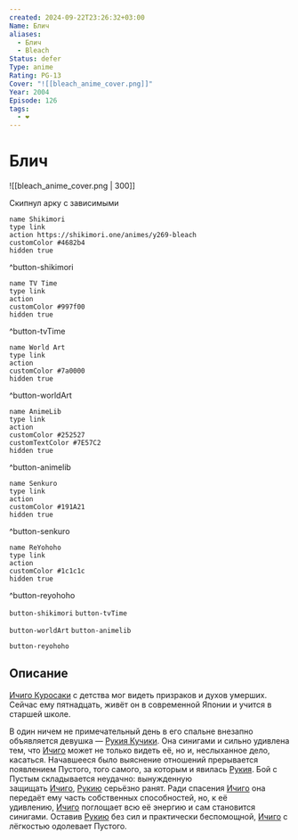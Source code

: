 ```yaml
---
created: 2024-09-22T23:26:32+03:00
Name: Блич
aliases:
  - Блич
  - Bleach
Status: defer
Type: anime
Rating: PG-13
Cover: "![[bleach_anime_cover.png]]"
Year: 2004
Episode: 126
tags:
  - ❤
---
```


# Блич

![[bleach_anime_cover.png | 300]]

Скипнул арку с зависимыми

```button
name Shikimori
type link
action https://shikimori.one/animes/y269-bleach
customColor #4682b4
hidden true
```
^button-shikimori

```button
name TV Time
type link
action 
customColor #997f00
hidden true
```
^button-tvTime

```button
name World Art
type link
action 
customColor #7a0000
hidden true
```
^button-worldArt

```button
name AnimeLib
type link
action 
customColor #252527
customTextColor #7E57C2
hidden true
```
^button-animelib

```button
name Senkuro
type link
action 
customColor #191A21
hidden true
```
^button-senkuro

```button
name ReYohoho
type link
action 
customColor #1c1c1c
hidden true
```
^button-reyohoho



`button-shikimori` `button-tvTime`

`button-worldArt` `button-animelib`

`button-reyohoho`

## Описание

[Ичиго Куросаки](https://shikimori.one/characters/z5-ichigo-kurosaki) с детства мог видеть призраков и духов умерших. Сейчас ему пятнадцать, живёт он в современной Японии и учится в старшей школе.

В один ничем не примечательный день в его спальне внезапно объявляется девушка — [Рукия Кучики](https://shikimori.one/characters/6-rukia-kuchiki). Она синигами и сильно удивлена тем, что [Ичиго](https://shikimori.one/characters/z5-ichigo-kurosaki) может не только видеть её, но и, неслыханное дело, касаться. Начавшееся было выяснение отношений прерывается появлением Пустого, того самого, за которым и явилась [Рукия](https://shikimori.one/characters/6-rukia-kuchiki). Бой с Пустым складывается неудачно: вынужденную защищать [Ичиго](https://shikimori.one/characters/z5-ichigo-kurosaki), [Рукию](https://shikimori.one/characters/6-rukia-kuchiki) серьёзно ранят. Ради спасения [Ичиго](https://shikimori.one/characters/z5-ichigo-kurosaki) она передаёт ему часть собственных способностей, но, к её удивлению, [Ичиго](https://shikimori.one/characters/z5-ichigo-kurosaki) поглощает всю её энергию и сам становится синигами. Оставив [Рукию](https://shikimori.one/characters/6-rukia-kuchiki) без сил и практически беспомощной, [Ичиго](https://shikimori.one/characters/z5-ichigo-kurosaki) с лёгкостью одолевает Пустого.
